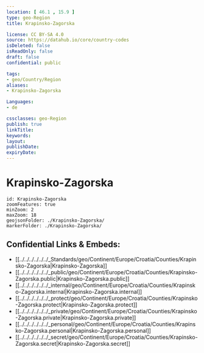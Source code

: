 ```yaml
---
location: [ 46.1 , 15.9 ] 
type: geo-Region
title: Krapinsko-Zagorska

license: CC BY-SA 4.0
source: https://datahub.io/core/country-codes
isDeleted: false
isReadOnly: false
draft: false
confidential: public

tags:
- geo/Country/Region
aliases:
- Krapinsko-Zagorska

Languages:
- de

cssclasses: geo-Region
publish: true
linkTitle: 
keywords: 
layout: 
publishDate: 
expiryDate: 
---
```


# Krapinsko-Zagorska

```leaflet
id: Krapinsko-Zagorska
zoomFeatures: true 
minZoom: 2 
maxZoom: 18
geojsonFolder: ./Krapinsko-Zagorska/
markerFolder: ./Krapinsko-Zagorska/
```


## Confidential Links & Embeds: 
- [[../../../../../../_Standards/geo/Continent/Europe/Croatia/Counties/Krapinsko-Zagorska|Krapinsko-Zagorska]] 
- [[../../../../../../_public/geo/Continent/Europe/Croatia/Counties/Krapinsko-Zagorska.public|Krapinsko-Zagorska.public]] 
- [[../../../../../../_internal/geo/Continent/Europe/Croatia/Counties/Krapinsko-Zagorska.internal|Krapinsko-Zagorska.internal]] 
- [[../../../../../../_protect/geo/Continent/Europe/Croatia/Counties/Krapinsko-Zagorska.protect|Krapinsko-Zagorska.protect]] 
- [[../../../../../../_private/geo/Continent/Europe/Croatia/Counties/Krapinsko-Zagorska.private|Krapinsko-Zagorska.private]] 
- [[../../../../../../_personal/geo/Continent/Europe/Croatia/Counties/Krapinsko-Zagorska.personal|Krapinsko-Zagorska.personal]] 
- [[../../../../../../_secret/geo/Continent/Europe/Croatia/Counties/Krapinsko-Zagorska.secret|Krapinsko-Zagorska.secret]] 


